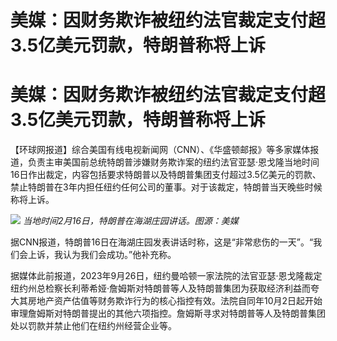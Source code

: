 # 美媒：因财务欺诈被纽约法官裁定支付超3.5亿美元罚款，特朗普称将上诉

# 美媒：因财务欺诈被纽约法官裁定支付超3.5亿美元罚款，特朗普称将上诉

【环球网报道】综合美国有线电视新闻网（CNN）、《华盛顿邮报》等多家媒体报道，负责主审美国前总统特朗普涉嫌财务欺诈案的纽约法官亚瑟·恩戈隆当地时间16日作出裁定，内容包括要求特朗普以及特朗普集团支付超过3.5亿美元的罚款、禁止特朗普在3年内担任纽约任何公司的董事。对于该裁定，特朗普当天晚些时候称将上诉。

![](https://inews.gtimg.com/om_bt/Okra4tRbN2ehCtJ1GD3BRoZ7k7t20u-Kgx5BFKv6md8qIAA/1000)
_当地时间2月16日，特朗普在海湖庄园讲话。图源：美媒_

据CNN报道，特朗普16日在海湖庄园发表讲话时称，这是“非常悲伤的一天”。“我们会上诉，我认为我们会成功。”他补充称。

据媒体此前报道，2023年9月26日，纽约曼哈顿一家法院的法官亚瑟·恩戈隆裁定纽约州总检察长利蒂希娅·詹姆斯对特朗普等人及特朗普集团为获取经济利益而夸大其房地产资产估值等财务欺诈行为的核心指控有效。法院自同年10月2日起开始审理詹姆斯对特朗普提出的其他六项指控。詹姆斯寻求对特朗普等人及特朗普集团处以罚款并禁止他们在纽约州经营企业等。

